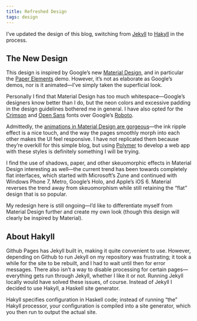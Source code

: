 ```yaml
---
title: Refreshed Design
tags: design
---
```


I’ve updated the design of this blog, switching from
[Jekyll](http://jekyllrb.com/) to [Hakyll](http://jaspervdj.be/hakyll/) in
the process.

## The New Design

This design is inspired by Google’s new
[Material Design](http://www.google.com/design/spec/material-design/introduction.html),
and in particular the
[Paper Elements](http://www.polymer-project.org/components/paper-elements/demo.html#core-toolbar)
demo. However, it’s not as elaborate as Google’s demos, nor is it
animated—I’ve simply taken the superficial look.

Personally I find that Material Design has too much whitespace—Google’s
designers know better than I do, but the neon colors and excessive padding
in the design guidelines bothered me in general. I have also opted for the
[Crimson](http://aldusleaf.org/0-crimson.html) and
[Open Sans](http://www.google.com/fonts/specimen/Open+Sans) fonts over
Google’s [Roboto](http://www.google.com/design/spec/style/typography.html).

Admittedly, the
[animations in Material Design are gorgeous](http://www.google.com/design/spec/animation/meaningful-transitions.html)—the
ink ripple effect is a nice touch, and the way the pages smoothly morph into
each other makes the UI feel responsive. I have not replicated them because
they’re overkill for this simple blog, but using
[Polymer](http://www.polymer-project.org/) to develop a web app with these
styles is definitely something I will be trying.

I find the use of shadows, paper, and other skeuomorphic effects in Material
Design interesting as well—the current trend has been towards completely
flat interfaces, which started with Microsoft’s Zune and continued with
Windows Phone 7, Metro, Google’s Holo, and Apple’s iOS 6. Material reverses
the trend away from skeuomorphism while still retaining the “flat” design
that is so popular.

My redesign here is still ongoing—I’d like to differentiate myself from
Material Design further and create my own look (though this design will
clearly be inspired by Material).

## About Hakyll

Github Pages has Jekyll built in, making it quite convenient to
use. However, depending on Github to run Jekyll on my repository was
frustrating; it took a while for the site to be rebuilt, and I had to wait
until then for error messages. There also isn’t a way to disable processing
for certain pages—everything gets run through Jekyll, whether I like it or
not. Running Jekyll locally would have solved these issues, of
course. Instead of Jekyll I decided to use Hakyll, a Haskell site generator.

Hakyll specifies configuration in Haskell code; instead of running “the”
Hakyll processor, your configuration is compiled into a site generator,
which you then run to output the actual site.
